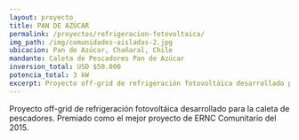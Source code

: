 ```yaml
---
layout: proyecto
title: PAN DE AZÚCAR
permalink: /proyectos/refrigeracion-fotovoltaica/
img_path: /img/comunidades-aisladas-2.jpg
ubicacion: Pan de Azúcar, Chañaral, Chile
mandante: Caleta de Pescadores Pan de Azúcar
inversion_total: USD $50.000
potencia_total: 3 kW
excerpt: Proyecto off-grid de refrigeración fotovoltáica desarrollado para la caleta de pescadores. Premiado como el mejor proyecto de ERNC Comunitario del 2015.
---
```


Proyecto off-grid de refrigeración fotovoltáica desarrollado para la caleta de pescadores. Premiado como el mejor proyecto de ERNC Comunitario del 2015.

